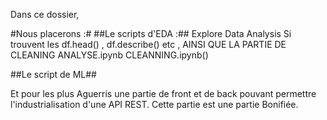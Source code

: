 Dans ce dossier,

#Nous placerons :# ##Le scripts d'EDA :## Explore Data Analysis
Si trouvent les df.head() , df.describe() etc , AINSI QUE LA PARTIE DE CLEANING ANALYSE.ipynb CLEANNING.ipynb()

##Le script de ML##

Et pour les plus Aguerris une partie de front et de back pouvant permettre l'industrialisation d'une API REST. Cette partie est une partie Bonifiée.
